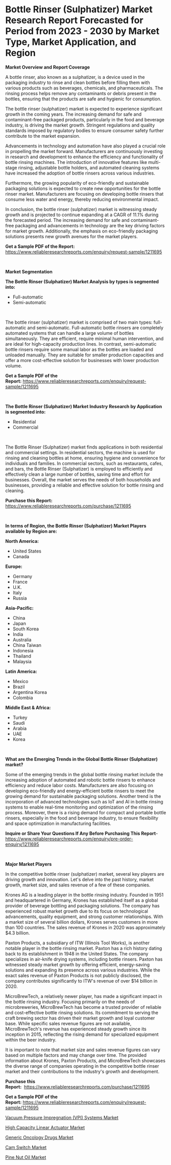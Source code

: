 <p><h1>Bottle Rinser (Sulphatizer) Market Research Report Forecasted for Period from 2023 -  2030 by Market Type, Market Application, and Region</h1></p><p><strong>Market Overview and Report Coverage</strong></p>
<p><p>A bottle rinser, also known as a sulphatizer, is a device used in the packaging industry to rinse and clean bottles before filling them with various products such as beverages, chemicals, and pharmaceuticals. The rinsing process helps remove any contaminants or debris present in the bottles, ensuring that the products are safe and hygienic for consumption.</p><p>The bottle rinser (sulphatizer) market is expected to experience significant growth in the coming years. The increasing demand for safe and contaminant-free packaged products, particularly in the food and beverage industry, is driving the market growth. Stringent regulations and quality standards imposed by regulatory bodies to ensure consumer safety further contribute to the market expansion.</p><p>Advancements in technology and automation have also played a crucial role in propelling the market forward. Manufacturers are continuously investing in research and development to enhance the efficiency and functionality of bottle rinsing machines. The introduction of innovative features like multi-stage rinsing, adjustable bottle holders, and automated cleaning systems have increased the adoption of bottle rinsers across various industries.</p><p>Furthermore, the growing popularity of eco-friendly and sustainable packaging solutions is expected to create new opportunities for the bottle rinser market. Manufacturers are focusing on developing bottle rinsers that consume less water and energy, thereby reducing environmental impact.</p><p>In conclusion, the bottle rinser (sulphatizer) market is witnessing steady growth and is projected to continue expanding at a CAGR of 11.1% during the forecasted period. The increasing demand for safe and contaminant-free packaging and advancements in technology are the key driving factors for market growth. Additionally, the emphasis on eco-friendly packaging solutions presents new growth avenues for the market players.</p></p>
<p><strong>Get a Sample PDF of the Report:</strong> <a href="https://www.reliableresearchreports.com/enquiry/request-sample/1211695">https://www.reliableresearchreports.com/enquiry/request-sample/1211695</a></p>
<p>&nbsp;</p>
<p><strong>Market Segmentation</strong></p>
<p><strong>The Bottle Rinser (Sulphatizer) Market Analysis by types is segmented into:</strong></p>
<p><ul><li>Full-automatic</li><li>Semi-automatic</li></ul></p>
<p>&nbsp;</p>
<p><p>The bottle rinser (sulphatizer) market is comprised of two main types: full-automatic and semi-automatic. Full-automatic bottle rinsers are completely automated systems that can handle a large volume of bottles simultaneously. They are efficient, require minimal human intervention, and are ideal for high-capacity production lines. In contrast, semi-automatic bottle rinsers require some manual labor as the bottles are loaded and unloaded manually. They are suitable for smaller production capacities and offer a more cost-effective solution for businesses with lower production volume.</p></p>
<p><strong>Get a Sample PDF of the Report:</strong>&nbsp;<a href="https://www.reliableresearchreports.com/enquiry/request-sample/1211695">https://www.reliableresearchreports.com/enquiry/request-sample/1211695</a></p>
<p>&nbsp;</p>
<p><strong>The Bottle Rinser (Sulphatizer) Market Industry Research by Application is segmented into:</strong></p>
<p><ul><li>Residential</li><li>Commercial</li></ul></p>
<p>&nbsp;</p>
<p><p>The Bottle Rinser (Sulphatizer) market finds applications in both residential and commercial settings. In residential sectors, the machine is used for rinsing and cleaning bottles at home, ensuring hygiene and convenience for individuals and families. In commercial sectors, such as restaurants, cafes, and bars, the Bottle Rinser (Sulphatizer) is employed to efficiently and effectively clean a large number of bottles, saving time and effort for businesses. Overall, the market serves the needs of both households and businesses, providing a reliable and effective solution for bottle rinsing and cleaning.</p></p>
<p><strong>Purchase this Report:</strong>&nbsp; <a href="https://www.reliableresearchreports.com/purchase/1211695">https://www.reliableresearchreports.com/purchase/1211695</a></p>
<p>&nbsp;</p>
<p><strong>In terms of Region, the Bottle Rinser (Sulphatizer) Market Players available by Region are:</strong></p>
<p>
    <p> <strong> North America: </strong>
        <ul>
            <li>United States</li>
            <li>Canada</li>
        </ul>
        </p> 
    <p> <strong> Europe: </strong>
        <ul>
            <li>Germany</li>
            <li>France</li>
            <li>U.K.</li>
            <li>Italy</li>
            <li>Russia</li>
        </ul>
        </p> 
    <p> <strong> Asia-Pacific: </strong>
        <ul>
            <li>China</li>
            <li>Japan</li>
            <li>South Korea</li>
            <li>India</li>
            <li>Australia</li>
            <li>China Taiwan</li>
            <li>Indonesia</li>
            <li>Thailand</li>
            <li>Malaysia</li>
        </ul>
        </p> 
    <p> <strong> Latin America: </strong>
        <ul>
            <li>Mexico</li>
            <li>Brazil</li>
            <li>Argentina Korea</li>
            <li>Colombia</li>
        </ul>
        </p> 
    <p> <strong> Middle East & Africa: </strong>
        <ul>
            <li>Turkey</li>
            <li>Saudi</li>
            <li>Arabia</li>
            <li>UAE</li>
            <li>Korea</li>
        </ul>
    </p>
    </p>
<p>&nbsp;</p>
<p><strong>What are the Emerging Trends in the Global Bottle Rinser (Sulphatizer) market?</strong></p>
<p><p>Some of the emerging trends in the global bottle rinsing market include the increasing adoption of automated and robotic bottle rinsers to enhance efficiency and reduce labor costs. Manufacturers are also focusing on developing eco-friendly and energy-efficient bottle rinsers to meet the growing demand for sustainable packaging solutions. Another trend is the incorporation of advanced technologies such as IoT and AI in bottle rinsing systems to enable real-time monitoring and optimization of the rinsing process. Moreover, there is a rising demand for compact and portable bottle rinsers, especially in the food and beverage industry, to ensure flexibility and space optimization in manufacturing facilities.</p></p>
<p><strong>Inquire or Share Your Questions If Any Before Purchasing This Report</strong>- <a href="https://www.reliableresearchreports.com/enquiry/pre-order-enquiry/1211695">https://www.reliableresearchreports.com/enquiry/pre-order-enquiry/1211695</a></p>
<p>&nbsp;</p>
<p><strong>Major Market Players</strong></p>
<p><p>In the competitive bottle rinser (sulphatizer) market, several key players are driving growth and innovation. Let's delve into the past history, market growth, market size, and sales revenue of a few of these companies.</p><p>Krones AG is a leading player in the bottle rinsing industry. Founded in 1951 and headquartered in Germany, Krones has established itself as a global provider of beverage bottling and packaging solutions. The company has experienced robust market growth due to its focus on technological advancements, quality equipment, and strong customer relationships. With a market size of several billion dollars, Krones serves customers in more than 100 countries. The sales revenue of Krones in 2020 was approximately $4.3 billion.</p><p>Paxton Products, a subsidiary of ITW (Illinois Tool Works), is another notable player in the bottle rinsing market. Paxton has a rich history dating back to its establishment in 1948 in the United States. The company specializes in air-knife drying systems, including bottle rinsers. Paxton has witnessed steady market growth by offering efficient, energy-saving solutions and expanding its presence across various industries. While the exact sales revenue of Paxton Products is not publicly disclosed, the company contributes significantly to ITW's revenue of over $14 billion in 2020.</p><p>MicroBrewTech, a relatively newer player, has made a significant impact in the bottle rinsing industry. Focusing primarily on the needs of microbreweries, MicroBrewTech has become a trusted provider of reliable and cost-effective bottle rinsing solutions. Its commitment to serving the craft brewing sector has driven their market growth and loyal customer base. While specific sales revenue figures are not available, MicroBrewTech's revenue has experienced steady growth since its inception in 2015, reflecting the rising demand for specialized equipment within the beer industry.</p><p>It is important to note that market size and sales revenue figures can vary based on multiple factors and may change over time. The provided information about Krones, Paxton Products, and MicroBrewTech showcases the diverse range of companies operating in the competitive bottle rinser market and their contributions to the industry's growth and development.</p></p>
<p><strong>Purchase this Report:</strong>&nbsp;&nbsp;<a href="https://www.reliableresearchreports.com/purchase/1211695">https://www.reliableresearchreports.com/purchase/1211695</a></p>
<p></p>
<p><strong>Get a Sample PDF of the Report:</strong>&nbsp;<a href="https://www.reliableresearchreports.com/enquiry/request-sample/1211695">https://www.reliableresearchreports.com/enquiry/request-sample/1211695</a></p>
<p><p><a href="https://github.com/ashepherd82/Market-Research-Report-List-1/blob/main/vacuum-pressure-impregnation-vpi-systems-market.md">Vacuum Pressure Impregnation (VPI) Systems Market</a></p><p><a href="https://github.com/FassouRP/Market-Research-Report-List-1/blob/main/high-capacity-linear-actuator-market.md">High Capacity Linear Actuator Market</a></p><p><a href="https://www.linkedin.com/pulse/generic-oncology-drugs-market-size-growth-forecast-from-nz1xe/">Generic Oncology Drugs Market</a></p><p><a href="https://medium.com/@ruthgaylord1929/cam-switch-market-size-growth-forecast-2023-2030-3aab0cdd5ead">Cam Switch Market</a></p><p><a href="https://medium.com/@tonikuhic/pine-nut-oil-market-size-growth-forecast-2023-2030-4c12db6bbbbe">Pine Nut Oil Market</a></p></p>